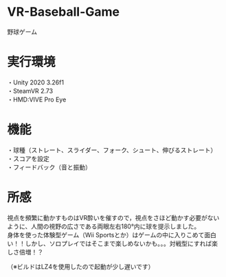 # VR-Baseball-Game
野球ゲーム<Br>

# 実行環境
・Unity 2020 3.26f1 <Br>
・SteamVR 2.73 <Br>
・HMD:VIVE Pro Eye <Br>
  
# 機能
・球種（ストレート、スライダー、フォーク、シュート、伸びるストレート） <Br>
・スコアを設定 <Br>
・フィードバック（音と振動）

# 所感
視点を頻繁に動かすものはVR酔いを催すので，視点をさほど動かす必要がないように、人間の視野の広さである両眼左右180°内に球を提示しました。<BR>
身体を使った体験型ゲーム（Wii Sportsとか）はゲームの中に入りこめて面白い！！しかし、ソロプレイではそこまで楽しめないかも。。。対戦型にすれば楽しさ倍増！？<Br>
  
（※ビルドはLZ4を使用したので起動が少し遅いです）
